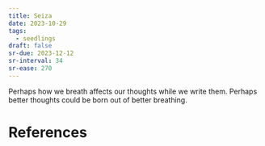 ```yaml
---
title: Seiza
date: 2023-10-29
tags:
  - seedlings
draft: false
sr-due: 2023-12-12
sr-interval: 34
sr-ease: 270
---
```

Perhaps how we breath affects our thoughts while we write them. Perhaps better thoughts could be born out of better breathing.

# References